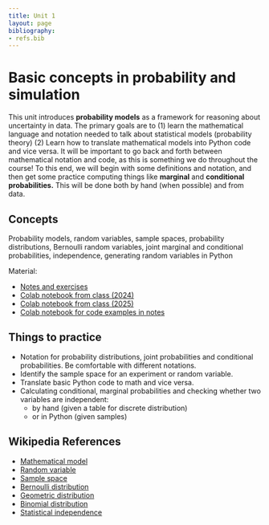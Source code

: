 ```yaml
---
title: Unit 1
layout: page
bibliography:
- refs.bib
---
```





# Basic concepts in probability and simulation

This unit introduces **probability models** as a framework for reasoning about uncertainty in data.  The primary goals are to (1) learn the mathematical language and notation needed to talk about statistical models (probability theory) (2) Learn how to translate mathematical models into Python code and vice versa. It will be important to go back and forth between mathematical notation and code, as this is something we do throughout the course! To this end, we will begin with some definitions and notation, and then get some practice computing things like **marginal** and **conditional probabilities.** This will be done both by hand (when possible) and from data. 


## Concepts

Probability models, random variables, sample spaces, probability distributions, Bernoulli random variables, joint marginal and conditional probabilities, independence, generating random variables in Python


Material: 
- [Notes and exercises](/public/latex_notes/unit1/unit1.pdf)
- [Colab notebook from class (2024)](https://colab.research.google.com/drive/1COqhCR5zFuxUJZ6MCCFC4ZqBu9iVkdMJ?usp=sharing)
- [Colab notebook from class (2025)](https://colab.research.google.com/drive/1TJbczFilGLYf5hAH-nqxDJPZ6PABPeLT?usp=sharing)
- [Colab notebook for code examples in notes](https://colab.research.google.com/drive/1zTVe5CYrYBabzKnQ79ozk_fh0-8mMt1k?usp=sharing)

## Things to practice

- Notation for probability distributions, joint probabilities and conditional probabilities. Be comfortable with different notations. 
- Identify the sample space for an experiment or random variable. 
- Translate basic Python code to math and vice versa. 
- Calculating conditional, marginal probabilities and checking whether two variables are independent: 
  -  by hand (given a table for discrete distribution) 
  -  or in Python (given samples)

## Wikipedia References


- [Mathematical model](https://en.wikipedia.org/wiki/Mathematical_model)
- [Random variable](https://en.wikipedia.org/wiki/Random_variable)
- [Sample space](https://en.wikipedia.org/wiki/Sample_space)
- [Bernoulli distribution](https://en.wikipedia.org/wiki/Bernoulli_distribution)
- [Geometric distribution](https://en.wikipedia.org/wiki/Geometric_distribution)
- [Binomial distribution](https://en.wikipedia.org/wiki/Binomial_distribution)
- [Statistical independence](https://en.wikipedia.org/wiki/Independence_(probability_theory))
